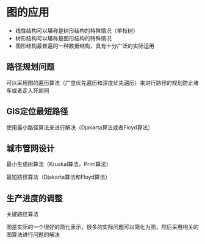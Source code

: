 # 图的应用

- 线性结构可以堪称是树形结构的特殊情况（单枝树）
- 树形结构可以堪称是图形结构的特殊情况
- 图形结构最普遍的一种数据结构，具有十分广泛的实际运用

## 路径规划问题

可以采用图的遍历算法（广度优先遍历和深度优先遍历）来进行路径的规划防止堵车或者走入死胡同

## GIS定位最短路径

使用最小路径算法来进行解决（Djakarta算法或者Floyd算法）

## 城市管网设计

最小生成树算法（Kruskal算法，Prim算法）

最短路径算法（Djakarta算法和Floyd算法）

## 生产进度的调整

关键路径算法



图是实际的一个很好的简化表示，很多的实际问题可以简化为图，然后采用相关的图算法进行问题的解决

